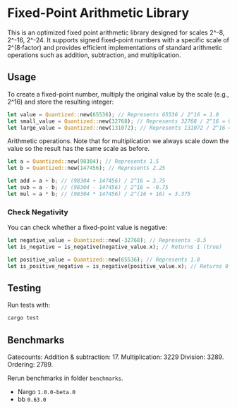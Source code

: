 # Fixed-Point Arithmetic Library

This is an optimized fixed point arithmetic library designed for scales 2^-8, 2^-16, 2^-24. It supports signed fixed-point numbers with a specific scale of 2^(8⋅factor) and provides efficient implementations of standard arithmetic operations such as addition, subtraction, and multiplication.

## Usage


To create a fixed-point number, multiply the original value by the scale (e.g., 2^16) and store the resulting integer:
```rust
let value = Quantized::new(65536); // Represents 65536 / 2^16 = 1.0
let small_value = Quantized::new(32768); // Represents 32768 / 2^16 = 0.5
let large_value = Quantized::new(131072); // Represents 131072 / 2^16 = 2.0
```

Arithmetic operations. Note that for multiplication we always scale down the value so the result has the same scale as before. 

```rust
let a = Quantized::new(98304); // Represents 1.5
let b = Quantized::new(147456); // Represents 2.25

let add = a + b; // (98304 + 147456) / 2^16 = 3.75
let sub = a - b; // (98304 - 147456) / 2^16 = -0.75
let mul = a * b; // (98304 * 147456) / 2^(16 + 16) = 3.375
```

### Check Negativity
You can check whether a fixed-point value is negative:
```rust
let negative_value = Quantized::new(-32768); // Represents -0.5
let is_negative = is_negative(negative_value.x); // Returns 1 (true)

let positive_value = Quantized::new(65536); // Represents 1.0
let is_positive_negative = is_negative(positive_value.x); // Returns 0 (false)
```

## Testing

Run tests with:
```bash
cargo test
```

## Benchmarks


Gatecounts: 
Addition & subtraction: 17.
Multiplication: 3229
Division: 3289.
Ordering: 2789. 

Rerun benchmarks in folder `benchmarks`.

- Nargo `1.0.0-beta.0`
- bb `0.63.0`